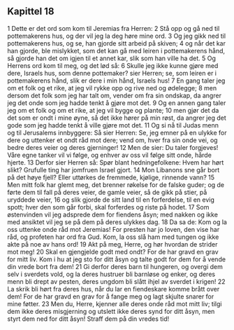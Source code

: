 ## Kapittel 18

1 Dette er det ord som kom til Jeremias fra Herren:
2 Stå opp og gå ned til pottemakerens hus, og der vil jeg la deg høre mine ord.
3 Og jeg gikk ned til pottemakerens hus, og se, han gjorde sitt arbeid på skiven;
4 og når det kar han gjorde, ble mislykket, som det kan gå med leiren i pottemakerens hånd, så gjorde han det om igjen til et annet kar, slik som han ville ha det.
5 Og Herrens ord kom til meg, og det lød så:
6 Skulle jeg ikke kunne gjøre med dere, Israels hus, som denne pottemaker? sier Herren; se, som leiren er i pottemakerens hånd, slik er dere i min hånd, Israels hus!
7 En gang taler jeg om et folk og et rike, at jeg vil rykke opp og rive ned og ødelegge;
8 men dersom det folk som jeg har talt om, vender om fra sin ondskap, da angrer jeg det onde som jeg hadde tenkt å gjøre mot det.
9 Og en annen gang taler jeg om et folk og om et rike, at jeg vil bygge og plante;
10 men gjør det da det som er ondt i mine øyne, så det ikke hører på min røst, da angrer jeg det gode som jeg hadde tenkt å ville gjøre mot det.
11 Og si nå til Judas menn og til Jerusalems innbyggere: Så sier Herren: Se, jeg emner på en ulykke for dere og uttenker et ondt råd mot dere; vend om, hver fra sin onde vei, og bedre deres veier og deres gjerninger!
12 Men de sier: Du taler forgjeves! Våre egne tanker vil vi følge, og enhver av oss vil følge sitt onde, hårde hjerte.
13 Derfor sier Herren så: Spør blant hedningefolkene: Hvem har hørt slikt? Grufulle ting har jomfruen Israel gjort.
14 Mon Libanons sne går bort på det høye fjell? Eller uttørkes de fremmede, kjølige, rinnende vann?
15 Men mitt folk har glemt meg, det brenner røkelse for de falske guder; og de førte dem til fall på deres veier, de gamle veier, så de gikk på stier, på uryddede veier,
16 og slik gjorde de sitt land til en forferdelse, til en evig spott; hver den som går forbi, skal forferdes og riste på hodet.
17 Som østenvinden vil jeg adsprede dem for fiendens åsyn; med nakken og ikke med ansiktet vil jeg se på dem på deres ulykkes dag.
18 Da sa de: Kom og la oss uttenke onde råd mot Jeremias! For presten har jo loven, den vise har råd, og profeten har ord fra Gud. Kom, la oss slå ham med tungen og ikke akte på noe av hans ord!
19 Akt på meg, Herre, og hør hvordan de strider mot meg!
20 Skal en gjengjelde godt med ondt? For de har gravd en grav for mitt liv. Kom i hu at jeg sto for ditt åsyn og talte godt for dem for å vende din vrede bort fra dem!
21 Gi derfor deres barn til hungeren, og overgi dem selv i sverdets vold, og la deres hustruer bli barnløse og enker, og deres menn bli drept av pesten, deres ungdom bli slått ihjel av sverdet i krigen!
22 La skrik bli hørt fra deres hus, når du lar en fiendeskare komme brått over dem! For de har gravd en grav for å fange meg og lagt skjulte snarer for mine føtter.
23 Men du, Herre, kjenner alle deres onde råd mot mitt liv; tilgi dem ikke deres misgjerning og utslett ikke deres synd for ditt åsyn, men styrt dem ned for ditt åsyn! Straff dem på din vredes tid!
